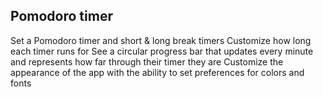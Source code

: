 ## Pomodoro timer
Set a Pomodoro timer and short & long break timers
Customize how long each timer runs for
See a circular progress bar that updates every minute and represents how far through their timer they are
Customize the appearance of the app with the ability to set preferences for colors and fonts
